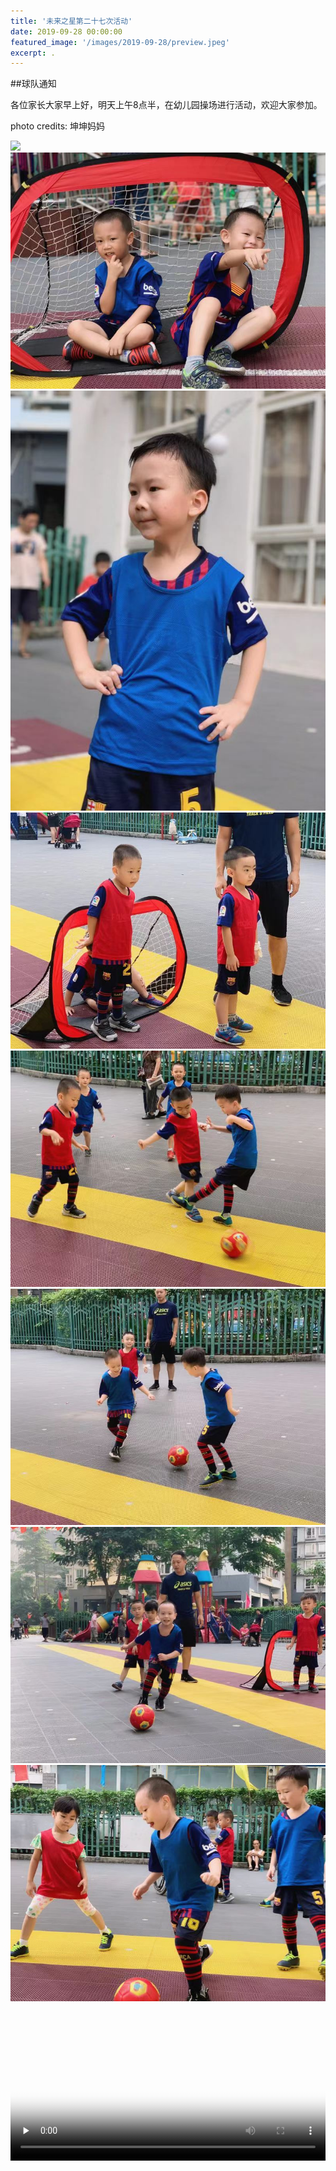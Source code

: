 ```yaml
---
title: '未来之星第二十七次活动'
date: 2019-09-28 00:00:00
featured_image: '/images/2019-09-28/preview.jpeg'
excerpt: .
---
```


##球队通知

各位家长大家早上好，明天上午8点半，在幼儿园操场进行活动，欢迎大家参加。

photo credits: 坤坤妈妈

<div class="gallery" data-columns="2">
    <img src="/images/2019-09-28/1.jpeg">
    <img src="/images/2019-09-28/2.jpeg">
    <img src="/images/2019-09-28/3.jpeg">
    <img src="/images/2019-09-28/4.jpeg">
    <img src="/images/2019-09-28/5.jpeg">
    <img src="/images/2019-09-28/6.jpeg">
    <img src="/images/2019-09-28/7.jpeg">
    <img src="/images/2019-09-28/8.jpeg">                                                                                
</div>

<video id="video" controls="" preload="none" poster="/images/2019-09-28/video_1_thumbnail.png" width="100%">
      <source id="mp4" src="/images/2019-09-28/video_1.mp4" type="video/mp4">
      <p>Your user agent does not support the HTML5 Video element.</p>
</video>
